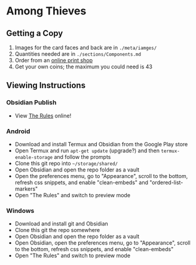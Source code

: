 # Among Thieves

## Getting a Copy
1. Images for the card faces and back are in `./meta/iamges/`
2. Quantities needed are in `./sections/Components.md`
3. Order from an [online print shop](https://www.makeplayingcards.com/design/custom-blank-card.html)
4. Get your own coins; the maximum you could need is 43
## Viewing Instructions
### Obsidian Publish
- View [The Rules](https://publish.obsidian.md/among-thieves/The+Rules) online!
### Android
- Download and install Termux and Obsidian from the Google Play store
- Open Termux and run `apt-get update` (upgrade?) and then `termux-enable-storage` and follow the prompts
- Clone this git repo into `~/storage/shared/`
- Open Obsidian and open the repo folder as a vault
- Open the preferences menu, go to "Appearance", scroll to the bottom, refresh css snippets, and enable "clean-embeds" and "ordered-list-markers"
- Open "The Rules" and switch to preview mode
### Windows
- Download and install git and Obsidian
- Clone this git the repo somewhere
- Open Obsidian and open the repo folder as a vault
- Open Obsidian, open the preferences menu, go to "Appearance", scroll to the bottom, refresh css snippets, and enable "clean-embeds"
- Open "The Rules" and switch to preview mode
